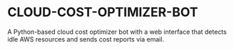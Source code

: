 # CLOUD-COST-OPTIMIZER-BOT
 A Python-based cloud cost optimizer bot with a web interface that detects idle  AWS resources and sends cost reports via email.

